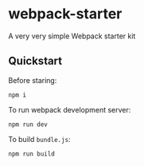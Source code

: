 # webpack-starter

A very very simple Webpack starter kit


## Quickstart

Before staring:

```
npm i
```

To run webpack development server:

```
npm run dev
```

To build `bundle.js`:

```
npm run build
```